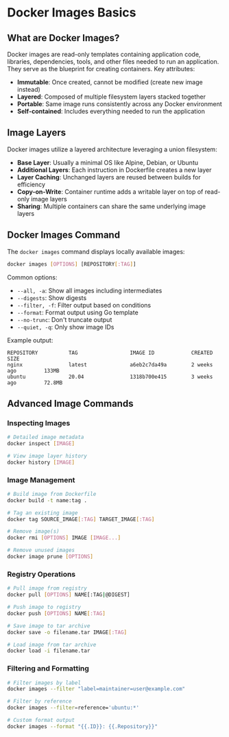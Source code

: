 # Docker Images Basics

## What are Docker Images?

Docker images are read-only templates containing application code, libraries, dependencies, tools, and other files needed to run an application. They serve as the blueprint for creating containers. Key attributes:

- **Immutable**: Once created, cannot be modified (create new image instead)
- **Layered**: Composed of multiple filesystem layers stacked together
- **Portable**: Same image runs consistently across any Docker environment
- **Self-contained**: Includes everything needed to run the application

## Image Layers

Docker images utilize a layered architecture leveraging a union filesystem:

- **Base Layer**: Usually a minimal OS like Alpine, Debian, or Ubuntu
- **Additional Layers**: Each instruction in Dockerfile creates a new layer
- **Layer Caching**: Unchanged layers are reused between builds for efficiency
- **Copy-on-Write**: Container runtime adds a writable layer on top of read-only image layers
- **Sharing**: Multiple containers can share the same underlying image layers

## Docker Images Command

The `docker images` command displays locally available images:

```bash
docker images [OPTIONS] [REPOSITORY[:TAG]]
```

Common options:
- `--all, -a`: Show all images including intermediates
- `--digests`: Show digests
- `--filter, -f`: Filter output based on conditions
- `--format`: Format output using Go template
- `--no-trunc`: Don't truncate output
- `--quiet, -q`: Only show image IDs

Example output:
```
REPOSITORY          TAG                 IMAGE ID            CREATED             SIZE
nginx               latest              a6eb2c7da49a        2 weeks ago         133MB
ubuntu              20.04               1318b700e415        3 weeks ago         72.8MB
```

## Advanced Image Commands

### Inspecting Images
```bash
# Detailed image metadata
docker inspect [IMAGE]

# View image layer history
docker history [IMAGE]
```

### Image Management
```bash
# Build image from Dockerfile
docker build -t name:tag .

# Tag an existing image
docker tag SOURCE_IMAGE[:TAG] TARGET_IMAGE[:TAG]

# Remove image(s)
docker rmi [OPTIONS] IMAGE [IMAGE...]

# Remove unused images
docker image prune [OPTIONS]
```

### Registry Operations
```bash
# Pull image from registry
docker pull [OPTIONS] NAME[:TAG|@DIGEST]

# Push image to registry
docker push [OPTIONS] NAME[:TAG]

# Save image to tar archive
docker save -o filename.tar IMAGE[:TAG]

# Load image from tar archive
docker load -i filename.tar
```

### Filtering and Formatting
```bash
# Filter images by label
docker images --filter "label=maintainer=user@example.com"

# Filter by reference
docker images --filter=reference='ubuntu:*'

# Custom format output
docker images --format "{{.ID}}: {{.Repository}}"
```
